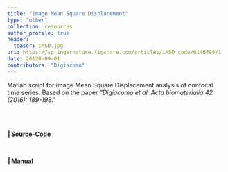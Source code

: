 ```yaml
---
title: "image Mean Square Displacement"
type: "other"
collection: resources
author_profile: true
header:
  teaser: iMSD.jpg
uri: https://springernature.figshare.com/articles/iMSD_code/6146495/1
date: 20120-09-01
contributors: "Digiacomo"
---
```


<p align= "justify">

Matlab script for image Mean Square Displacement analysis of confocal time series. Based on the paper <em>"Digiacomo et al. Acta biomaterialia 42 (2016): 189-198."</em>

<br><br>

🔗<b><u><a href="{{ page.uri }}">Source-Code</a></u></b>

<br>

🔗<b><u><a href="https://springernature.figshare.com/articles/dataset/Tutorial/6146489">Manual</a></u></b><span class="info">

